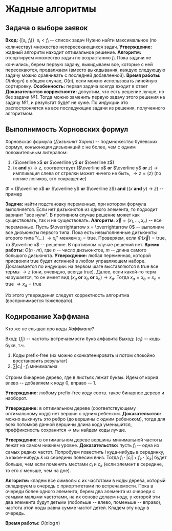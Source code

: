 # Жадные алгоритмы

## Задача о выборе заявок

**Вход:** $\{[s_i, f_i)\} \ \ s_i < f_i$ -- список задач
Нужно найти максимальное (по количеству) множество непересекающихся задач.
**Утверждение:** жадный алгоритм находит оптимальное решение.
**Алгоритм:** отсортируем множество задач по возрастанию $f_i$. Пока задачи не кончились, берем первую задачу, выкидываем все, которые с ней пересекаются, продалжаем (вместо выкидывания, каждую следующую задачу можно сравнивать с последней добавленной).
**Время работы:** $O(n\log n)$  в общем случае, $O(n)$, если можно использовать линейную сортировку.
**Особенность:** первая задача всегда входит в ответ
**Доказательство корректности:** допустим, что есть решение лучше, но без задачи №1. Тогда можно заменить первую задачу этого решения на задачу №1, и результат будет не хуже. По индукции это распостроняется на все последующие задачи из решения, полученного алгоритмом.

## Выполнимость Хорновских формул

Хорновская формула (*Дизъюнкт Хорна*) -- подмножество булевских формул, конъюнкция дизъюнкций с не более, чем с одним положительным литералом:
1. ($\overline x$ **or** $\overline y$ **or** $\overline z$)
2. (x **and** y) $\rightarrow$ z, соответствует ($\overline x$ **or** $\overline y$ **or** $z$)
    $\rightarrow$ импликация
    слева от стрелки может ничего не быть, $\rightarrow z = (z)$ (по логике логиков, это сокращение)

$\Phi$ = ($\overline x$ **or** $\overline y$ **or** $\overline z$) **and** (($x$ **and** $y$) $\rightarrow \ z$) -- пример

**Задача:** найти подстановку переменных, при котором формула выполняется.
Если нет дизъюнктов из одного элемента, то подходит вариант "все нули". В противном случае решение может как существовать, так и не существовать.
**Алгоритм:**
$\overrightarrow x = (x_1, ..., x_n)$ -- все переменные.
Пусть $\overrightarrow x = \overrightarrow 0$ -- выполним все дизъюнкты первого типа.
Пока есть невыполненные дизъюнкты второго типа "(...) $\rightarrow x_i$" меняем $x_i=\text{true}$.
Проверяем, если $\Phi(\overrightarrow x) = \text{true}$, то $\overline x$ -- решение. В противном случае решений нет.
**Время работы:** $O(n\cdot m)$, где $n$ -- число дизъюнктов, $m$ -- длина самого большого дизъюнкта.
**Утверждение:** любая переменная, которой присвоили true будет истинной в любом управляющем наборе.
Доказывается по индукции: на первом шаге выставляются в true все термы $\rightarrow z$ (они, очевидно, всегда true). Далее, если какой-то терм нарушается, то он имеет вид ($x_a$ **or** $x_b$ **or** $x_c) \rightarrow x_d$. Тогда $x_a=x_b=x_c=\text{true} \ \Rightarrow x_d=\text{true}$

Из этого утверждения следует корректность алгоритма (воспринимается тяжеловато).

## Кодирование Хаффмана

Кто же не слышал про *коды Хаффмана*?

Вход: $\{f_i\}$ -- частоты встречаемости букв алфавита
Выход: $\{c_i\}$ -- коды букв, т.ч.
1. Коды prefix-free (их можно сконкатенировать и потом спокойно восстановить результат)
2. $\sum|c_i|\cdot f_i$ минимальна

Строим бинарное дерево, где в листьях лежат буквы. Идем от корня влево -- добавляем к коду 0, вправо -- 1.

**Утверждение:** любому prefix-free коду соотв. такое бинарное дерево и наоборот.

**Утверждение:** в оптимальном дереве (соответствующему оптимальному коду) нет вершин с одним ребенком.
**Доказательство:** можно выкинуть это ребро (до вершины с одним ребеноком), тогда для всех потомков данной вершины длина кода уменьшится, преффиксность сохранится $\rightarrow$ мы найдем коды лучше.

**Утверждение:** в оптимальном дереве вершины минимальной частоты лежат на самом нижнем уровне.
**Доказательство:** пусть $f_i$ -- одна из самых редких частот. Попробуем повестить $i$ куда-нибудь в серединку, а какое-нибудь $k$ из середины повесим вниз. Тогда $f_i\cdot|c_i| + f_k\cdot|c_k|$ будет больше, чем если поменять местами $c_i$ и $c_k$ (если элемент в середине, то его $c$ меньше, чем на дне).

**Алгоритм:** кладем все символы с их частотами в ноды дерева, который складируем в очередь с приортитетами по встречаемости. Пока в очереди более одного элемента, берем два элемента из очереди с самыми малыми частотами, на их основе делаем ноду, у которой эти два элемента будут детьми (побольше -- влево, поменьше -- вправо), частота этой ноды равна сумме частот детей. Кладем эту ноду в очередь.

**Время работы:** $O(n \log n)$
